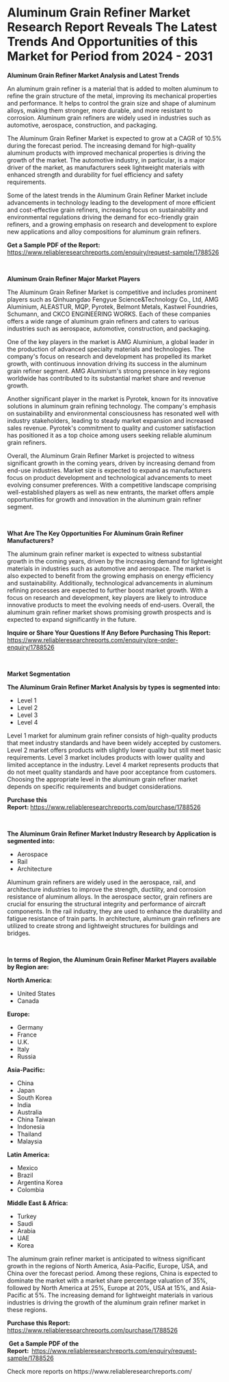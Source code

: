 <p><h1>Aluminum Grain Refiner Market Research Report Reveals The Latest Trends And Opportunities of this Market for Period from 2024 - 2031</h1></p><p><strong>Aluminum Grain Refiner Market Analysis and Latest Trends</strong></p>
<p><p>An aluminum grain refiner is a material that is added to molten aluminum to refine the grain structure of the metal, improving its mechanical properties and performance. It helps to control the grain size and shape of aluminum alloys, making them stronger, more durable, and more resistant to corrosion. Aluminum grain refiners are widely used in industries such as automotive, aerospace, construction, and packaging.</p><p>The Aluminum Grain Refiner Market is expected to grow at a CAGR of 10.5% during the forecast period. The increasing demand for high-quality aluminum products with improved mechanical properties is driving the growth of the market. The automotive industry, in particular, is a major driver of the market, as manufacturers seek lightweight materials with enhanced strength and durability for fuel efficiency and safety requirements.</p><p>Some of the latest trends in the Aluminum Grain Refiner Market include advancements in technology leading to the development of more efficient and cost-effective grain refiners, increasing focus on sustainability and environmental regulations driving the demand for eco-friendly grain refiners, and a growing emphasis on research and development to explore new applications and alloy compositions for aluminum grain refiners.</p></p>
<p><strong>Get a Sample PDF of the Report:&nbsp;</strong> <a href="https://www.reliableresearchreports.com/enquiry/request-sample/1788526">https://www.reliableresearchreports.com/enquiry/request-sample/1788526</a></p>
<p>&nbsp;</p>
<p><strong>Aluminum Grain Refiner Major Market Players</strong></p>
<p><p>The Aluminum Grain Refiner Market is competitive and includes prominent players such as Qinhuangdao Fengyue Science&Technology Co., Ltd, AMG Aluminium, ALEASTUR, MQP, Pyrotek, Belmont Metals, Kastwel Foundries, Schumann, and CKCO ENGINEERING WORKS. Each of these companies offers a wide range of aluminum grain refiners and caters to various industries such as aerospace, automotive, construction, and packaging.</p><p>One of the key players in the market is AMG Aluminium, a global leader in the production of advanced specialty materials and technologies. The company's focus on research and development has propelled its market growth, with continuous innovation driving its success in the aluminum grain refiner segment. AMG Aluminium's strong presence in key regions worldwide has contributed to its substantial market share and revenue growth.</p><p>Another significant player in the market is Pyrotek, known for its innovative solutions in aluminum grain refining technology. The company's emphasis on sustainability and environmental consciousness has resonated well with industry stakeholders, leading to steady market expansion and increased sales revenue. Pyrotek's commitment to quality and customer satisfaction has positioned it as a top choice among users seeking reliable aluminum grain refiners.</p><p>Overall, the Aluminum Grain Refiner Market is projected to witness significant growth in the coming years, driven by increasing demand from end-use industries. Market size is expected to expand as manufacturers focus on product development and technological advancements to meet evolving consumer preferences. With a competitive landscape comprising well-established players as well as new entrants, the market offers ample opportunities for growth and innovation in the aluminum grain refiner segment.</p></p>
<p>&nbsp;</p>
<p><strong>What Are The Key Opportunities For Aluminum Grain Refiner Manufacturers?</strong></p>
<p><p>The aluminum grain refiner market is expected to witness substantial growth in the coming years, driven by the increasing demand for lightweight materials in industries such as automotive and aerospace. The market is also expected to benefit from the growing emphasis on energy efficiency and sustainability. Additionally, technological advancements in aluminum refining processes are expected to further boost market growth. With a focus on research and development, key players are likely to introduce innovative products to meet the evolving needs of end-users. Overall, the aluminum grain refiner market shows promising growth prospects and is expected to expand significantly in the future.</p></p>
<p><strong>Inquire or Share Your Questions If Any Before Purchasing This Report:</strong> <a href="https://www.reliableresearchreports.com/enquiry/pre-order-enquiry/1788526">https://www.reliableresearchreports.com/enquiry/pre-order-enquiry/1788526</a></p>
<p>&nbsp;</p>
<p><strong>Market Segmentation</strong></p>
<p><strong>The Aluminum Grain Refiner Market Analysis by types is segmented into:</strong></p>
<p><ul><li>Level 1</li><li>Level 2</li><li>Level 3</li><li>Level 4</li></ul></p>
<p><p>Level 1 market for aluminum grain refiner consists of high-quality products that meet industry standards and have been widely accepted by customers. Level 2 market offers products with slightly lower quality but still meet basic requirements. Level 3 market includes products with lower quality and limited acceptance in the industry. Level 4 market represents products that do not meet quality standards and have poor acceptance from customers. Choosing the appropriate level in the aluminum grain refiner market depends on specific requirements and budget considerations.</p></p>
<p><strong>Purchase this Report:&nbsp;</strong><a href="https://www.reliableresearchreports.com/purchase/1788526">https://www.reliableresearchreports.com/purchase/1788526</a></p>
<p>&nbsp;</p>
<p><strong>The Aluminum Grain Refiner Market Industry Research by Application is segmented into:</strong></p>
<p><ul><li>Aerospace</li><li>Rail</li><li>Architecture</li></ul></p>
<p><p>Aluminum grain refiners are widely used in the aerospace, rail, and architecture industries to improve the strength, ductility, and corrosion resistance of aluminum alloys. In the aerospace sector, grain refiners are crucial for ensuring the structural integrity and performance of aircraft components. In the rail industry, they are used to enhance the durability and fatigue resistance of train parts. In architecture, aluminum grain refiners are utilized to create strong and lightweight structures for buildings and bridges.</p></p>
<p>&nbsp;</p>
<p><strong>In terms of Region, the Aluminum Grain Refiner Market Players available by Region are:</strong></p>
<p>
    <p> <strong> North America: </strong>
        <ul>
            <li>United States</li>
            <li>Canada</li>
        </ul>
        </p> 
    <p> <strong> Europe: </strong>
        <ul>
            <li>Germany</li>
            <li>France</li>
            <li>U.K.</li>
            <li>Italy</li>
            <li>Russia</li>
        </ul>
        </p> 
    <p> <strong> Asia-Pacific: </strong>
        <ul>
            <li>China</li>
            <li>Japan</li>
            <li>South Korea</li>
            <li>India</li>
            <li>Australia</li>
            <li>China Taiwan</li>
            <li>Indonesia</li>
            <li>Thailand</li>
            <li>Malaysia</li>
        </ul>
        </p> 
    <p> <strong> Latin America: </strong>
        <ul>
            <li>Mexico</li>
            <li>Brazil</li>
            <li>Argentina Korea</li>
            <li>Colombia</li>
        </ul>
        </p> 
    <p> <strong> Middle East & Africa: </strong>
        <ul>
            <li>Turkey</li>
            <li>Saudi</li>
            <li>Arabia</li>
            <li>UAE</li>
            <li>Korea</li>
        </ul>
    </p>
    </p>
<p><p>The aluminum grain refiner market is anticipated to witness significant growth in the regions of North America, Asia-Pacific, Europe, USA, and China over the forecast period. Among these regions, China is expected to dominate the market with a market share percentage valuation of 35%, followed by North America at 25%, Europe at 20%, USA at 15%, and Asia-Pacific at 5%. The increasing demand for lightweight materials in various industries is driving the growth of the aluminum grain refiner market in these regions.</p></p>
<p><strong>Purchase this Report: </strong><a href="https://www.reliableresearchreports.com/purchase/1788526">https://www.reliableresearchreports.com/purchase/1788526</a></p>
<p>&nbsp;<strong>Get a Sample PDF of the Report:&nbsp;&nbsp;</strong><a href="https://www.reliableresearchreports.com/enquiry/request-sample/1788526">https://www.reliableresearchreports.com/enquiry/request-sample/1788526</a></p>
<p><strong></strong></p>
<p>Check more reports on https://www.reliableresearchreports.com/</p>